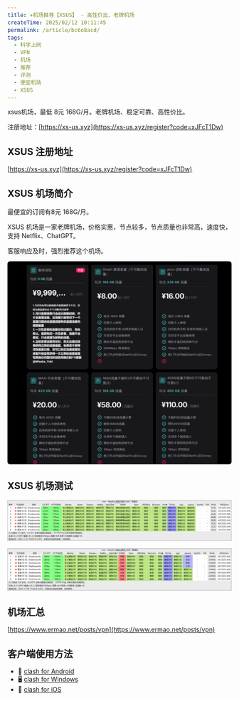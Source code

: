 ```yaml
---
title: ✈️机场推荐【XSUS】 - 高性价比、老牌机场
createTime: 2025/02/12 10:11:45
permalink: /article/bc6o8acd/
tags:
  - 科学上网
  - VPN
  - 机场
  - 推荐
  - 评测
  - 便宜机场
  - XSUS
---
```


xsus机场，最低 8元 168G/月。老牌机场、稳定可靠、高性价比。

注册地址：[https://xs-us.xyz](https://xs-us.xyz/register?code=xJFcT1Dw)

<!-- more -->

## XSUS 注册地址

[https://xs-us.xyz](https://xs-us.xyz/register?code=xJFcT1Dw)

## XSUS 机场简介

最便宜的订阅有8元 168G/月。

XSUS 机场是一家老牌机场，价格实惠，节点较多，节点质量也非常高，速度快，支持 Netflix、ChatGPT。

客服响应及时，强烈推荐这个机场。

![XSUS 机场价格](images/机场推荐XSUS/image.png)

## XSUS 机场测试

![XSUS 机场测试1](images/机场推荐XSUS/image-1.png)

![XSUS 机场测试2](images/机场推荐XSUS/image-2.png)

## 机场汇总

[https://www.ermao.net/posts/vpn](https://www.ermao.net/posts/vpn)

## 客户端使用方法

- 📱 [clash for Android](https://www.ermao.net/article/eh8f4n86/)
- 🖥 [clash for Windows](https://www.ermao.net/article/0gematwc/)
- 🍎 [clash for iOS](https://www.ermao.net/article/z747kgjd/)